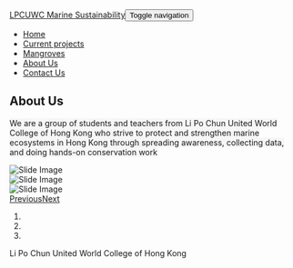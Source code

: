 <!DOCTYPE html>
<html lang="en">

<head>
    <meta charset="utf-8">
    <meta name="viewport" content="width=device-width, initial-scale=1.0, shrink-to-fit=no">
    <title>About Us - Brand</title>
    <link rel="stylesheet" href="assets/bootstrap/css/bootstrap.min.css">
    <link rel="stylesheet" href="https://fonts.googleapis.com/css?family=Montserrat:400,400i,700,700i,600,600i&amp;display=swap">
    <link rel="stylesheet" href="assets/css/Features-Small-Icons-icons.css">
    <link rel="stylesheet" href="https://cdnjs.cloudflare.com/ajax/libs/baguettebox.js/1.11.1/baguetteBox.min.css">
    <link rel="stylesheet" href="https://cdnjs.cloudflare.com/ajax/libs/Swiper/6.4.8/swiper-bundle.min.css">
    <link rel="stylesheet" href="assets/css/Simple-Slider-Simple-Slider.css">
    <link rel="stylesheet" href="assets/css/untitled.css">
    <link rel="stylesheet" href="assets/css/vanilla-zoom.min.css">
</head>

<body>
    <nav class="navbar navbar-light navbar-expand-lg fixed-top bg-white clean-navbar">
        <div class="container"><a class="navbar-brand logo" href="#">LPCUWC Marine Sustainability</a><button data-bs-toggle="collapse" class="navbar-toggler" data-bs-target="#navcol-1"><span class="visually-hidden">Toggle navigation</span><span class="navbar-toggler-icon"></span></button>
            <div class="collapse navbar-collapse" id="navcol-1">
                <ul class="navbar-nav ms-auto">
                    <li class="nav-item"><a class="nav-link" href="index.html">Home</a></li>
                    <li class="nav-item"><a class="nav-link" href="features.html">Current projects</a></li>
                    <li class="nav-item"><a class="nav-link" href="pricing.html">Mangroves</a></li>
                    <li class="nav-item"><a class="nav-link active" href="about-us.html">About Us</a></li>
                    <li class="nav-item"><a class="nav-link" href="contact-us.html">Contact Us</a></li>
                </ul>
            </div>
        </div>
    </nav>
    <main class="page">
        <section class="clean-block about-us">
            <div class="container">
                <div class="block-heading">
                    <h2 class="text-info">About Us</h2>
                    <p><span style="background-color: rgb(246, 246, 246);">We are a group of students and teachers from Li Po Chun United World College of Hong Kong who strive to protect and strengthen marine ecosystems in Hong Kong through spreading awareness, collecting data, and doing hands-on conservation work</span><br></p>
                </div>
                <div class="row justify-content-center">
                    <div class="col">
                        <div class="carousel slide" data-bs-ride="false" id="carousel-1">
                            <div class="carousel-inner">
                                <div class="carousel-item active"><img class="w-100 d-block" src="assets/img/tech/Coral%20Monitoring%20TNC%20Visit%202022.jpg" alt="Slide Image"></div>
                                <div class="carousel-item"><img class="w-100 d-block" src="assets/img/tech/pres.jpg" alt="Slide Image"></div>
                                <div class="carousel-item"><img class="w-100 d-block" src="assets/img/tech/20221112_162953.jpg" alt="Slide Image"></div>
                            </div>
                            <div><a class="carousel-control-prev" href="#carousel-1" role="button" data-bs-slide="prev"><span class="carousel-control-prev-icon"></span><span class="visually-hidden">Previous</span></a><a class="carousel-control-next" href="#carousel-1" role="button" data-bs-slide="next"><span class="carousel-control-next-icon"></span><span class="visually-hidden">Next</span></a></div>
                            <ol class="carousel-indicators">
                                <li data-bs-target="#carousel-1" data-bs-slide-to="0" class="active"></li>
                                <li data-bs-target="#carousel-1" data-bs-slide-to="1"></li>
                                <li data-bs-target="#carousel-1" data-bs-slide-to="2"></li>
                            </ol>
                        </div>
                    </div>
                </div>
            </div>
        </section>
    </main>
    <footer class="page-footer dark">
        <div class="footer-copyright">
            <p>Li Po Chun United World College of Hong Kong</p>
        </div>
    </footer>
    <script src="assets/bootstrap/js/bootstrap.min.js"></script>
    <script src="https://cdnjs.cloudflare.com/ajax/libs/baguettebox.js/1.11.1/baguetteBox.min.js"></script>
    <script src="assets/js/vanilla-zoom.js"></script>
    <script src="assets/js/theme.js"></script>
    <script src="https://cdnjs.cloudflare.com/ajax/libs/Swiper/6.4.8/swiper-bundle.min.js"></script>
    <script src="assets/js/Simple-Slider.js"></script>
</body>

</html>
